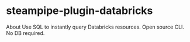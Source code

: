 # steampipe-plugin-databricks
About Use SQL to instantly query Databricks resources. Open source CLI. No DB required.
